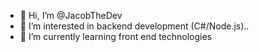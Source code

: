 - 👋 Hi, I’m @JacobTheDev
- 👀 I’m interested in backend development (C#/Node.js)..
- 🌱 I’m currently learning front end technologies


<!---
JacobTheDev/JacobTheDev is a ✨ special ✨ repository because its `README.md` (this file) appears on your GitHub profile.
You can click the Preview link to take a look at your changes.
--->
